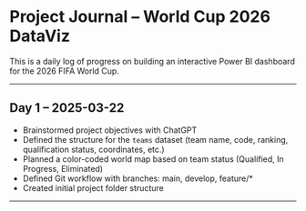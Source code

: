 # Project Journal – World Cup 2026 DataViz

This is a daily log of progress on building an interactive Power BI dashboard for the 2026 FIFA World Cup.

---

## Day 1 – 2025-03-22
- Brainstormed project objectives with ChatGPT
- Defined the structure for the `teams` dataset (team name, code, ranking, qualification status, coordinates, etc.)
- Planned a color-coded world map based on team status (Qualified, In Progress, Eliminated)
- Defined Git workflow with branches: main, develop, feature/*
- Created initial project folder structure

---